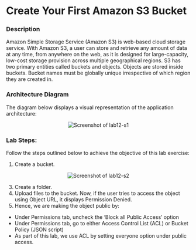 # Create Your First Amazon S3 Bucket


### Description

Amazon Simple Storage Service (Amazon S3) is web-based cloud storage service. With Amazon S3, a user can
store and retrieve any amount of data at any time, from anywhere on the web, as it is designed for large-capacity,
low-cost storage provision across multiple geographical regions.
S3 has two primary entities called buckets and objects. Objects are stored inside buckets. Bucket names must be
globally unique irrespective of which region they are created in.


### Architecture Diagram

The diagram below displays a visual representation of the application architecture:

<p align="center">
  <img src="https://github.com/jatinbunkar/AWS-Clouds/blob/0a22cd068ace1a6760771de0e8b737ca65058fdd/Screenshots/lab12-s1.png" alt="Screenshot of lab12-s1">
</p>


### Lab Steps:

Follow the steps outlined below to achieve the objective of this lab exercise:

1. Create a bucket.

<p align="center">
  <img src="https://github.com/jatinbunkar/AWS-Clouds/blob/0a22cd068ace1a6760771de0e8b737ca65058fdd/Screenshots/lab12-s2.png" alt="Screenshot of lab12-s2">
</p>
  

3. Create a folder.
4. Upload files to the bucket. Now, if the user tries to access the object using Object URL, it displays Permission
Denied.
5. Hence, we are making the object public by:
- Under Permissions tab, uncheck the ‘Block all Public Access’ option
- Under Permissions tab, go to either Access Control List (ACL) or Bucket Policy (JSON script)
- As part of this lab, we use ACL by setting everyone option under public access.
